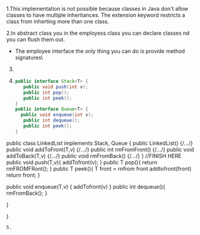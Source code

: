 1.This implementation is not possible because classes in Java don't allow classes to have multiple inheritances. The extension keyword restricts a class from inherting more than one class.

2.In abstract class you in the employess class you can declare classes nd you can flush them out.
  - The employee interface the only thing you can do is provide method signatures\
    
3. 
   
4. ```java
   public interface Stack<T> {
      public void push(int v);
      public int pop();
      public int peek();
   }
   public interface Queue<T> {
     public void enqueue(int v);
      public int dequeue();
      public int peek();
   }
  public class LinkedList<T> implements Stack<T>, Queue<T> {
     public LinkedList() {/*...*/}
     public void addToFront(T,v) {/*...*/}
    public int rmFromFront() {/*...*/}
    public void addToBack(T,v) {/*...*/}
    public void rmFromBack() {/*...*/}
  }
  //FINISH HERE
  public void push(T,v){
      addTofront(v);
   }
   public T pop(){
      return rmFROMFRont();
   }
   public T peek(){
      T front = rnfrom front 
      addtofront(front)
      return front;
   }

   public void enqueue(T,v) {
      addTofront(v)
   }
   public int dequeue(){
      rmFromBack();
   }
  
}
  
}
```
5. 
